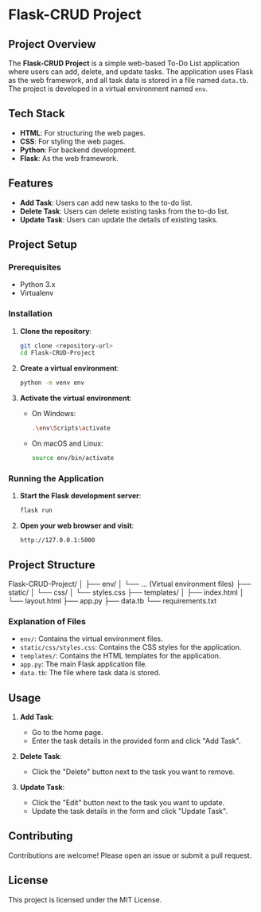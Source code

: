 # Flask-CRUD Project

## Project Overview

The **Flask-CRUD Project** is a simple web-based To-Do List application where users can add, delete, and update tasks. The application uses Flask as the web framework, and all task data is stored in a file named `data.tb`. The project is developed in a virtual environment named `env`.

## Tech Stack

- **HTML**: For structuring the web pages.
- **CSS**: For styling the web pages.
- **Python**: For backend development.
- **Flask**: As the web framework.

## Features

- **Add Task**: Users can add new tasks to the to-do list.
- **Delete Task**: Users can delete existing tasks from the to-do list.
- **Update Task**: Users can update the details of existing tasks.

## Project Setup

### Prerequisites

- Python 3.x
- Virtualenv

### Installation

1. **Clone the repository**:
    ```sh
    git clone <repository-url>
    cd Flask-CRUD-Project
    ```

2. **Create a virtual environment**:
    ```sh
    python -m venv env
    ```

3. **Activate the virtual environment**:
    - On Windows:
        ```sh
        .\env\Scripts\activate
        ```
    - On macOS and Linux:
        ```sh
        source env/bin/activate
        ```

### Running the Application

1. **Start the Flask development server**:
    ```sh
    flask run
    ```

2. **Open your web browser and visit**:
    ```
    http://127.0.0.1:5000
    ```

## Project Structure

Flask-CRUD-Project/
│
├── env/
│ └── ... (Virtual environment files)
├── static/
│ └── css/
│ └── styles.css
├── templates/
│ ├── index.html
│ └── layout.html
├── app.py
├── data.tb
└── requirements.txt


### Explanation of Files

- `env/`: Contains the virtual environment files.
- `static/css/styles.css`: Contains the CSS styles for the application.
- `templates/`: Contains the HTML templates for the application.
- `app.py`: The main Flask application file.
- `data.tb`: The file where task data is stored.


## Usage

1. **Add Task**:
    - Go to the home page.
    - Enter the task details in the provided form and click "Add Task".

2. **Delete Task**:
    - Click the "Delete" button next to the task you want to remove.

3. **Update Task**:
    - Click the "Edit" button next to the task you want to update.
    - Update the task details in the form and click "Update Task".

## Contributing

Contributions are welcome! Please open an issue or submit a pull request.

## License

This project is licensed under the MIT License.


